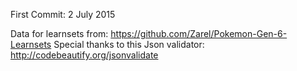 First Commit: 2 July 2015

Data for learnsets from: https://github.com/Zarel/Pokemon-Gen-6-Learnsets
Special thanks to this Json validator: http://codebeautify.org/jsonvalidate